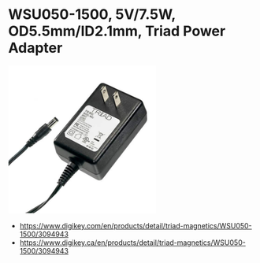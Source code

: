 # WSU050-1500, 5V/7.5W, OD5.5mm/ID2.1mm, Triad Power Adapter

<img src="./MFG_WSU-Series.jpg" width="300px" />

- https://www.digikey.com/en/products/detail/triad-magnetics/WSU050-1500/3094943
- https://www.digikey.ca/en/products/detail/triad-magnetics/WSU050-1500/3094943

